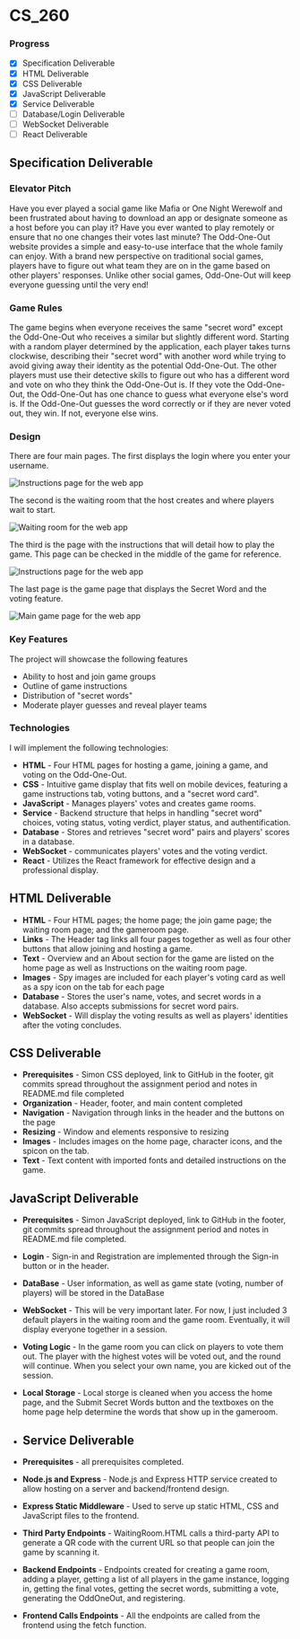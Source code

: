 # CS_260

### Progress
- [x] Specification Deliverable
- [x] HTML Deliverable
- [x] CSS Deliverable
- [x] JavaScript Deliverable
- [x] Service Deliverable
- [ ] Database/Login Deliverable
- [ ] WebSocket Deliverable
- [ ] React Deliverable

## Specification Deliverable

### **Elevator Pitch** 
Have you ever played a social game like Mafia or One Night Werewolf and been frustrated about having to download an app or designate someone as a host before you can play it? Have you ever wanted to play remotely or ensure that no one changes their votes last minute? The Odd-One-Out website provides a simple and easy-to-use interface that the whole family can enjoy. With a brand new perspective on traditional social games, players have to figure out what team they are on in the game based on other players' responses. Unlike other social games, Odd-One-Out will keep everyone guessing until the very end!

### **Game Rules**
The game begins when everyone receives the same "secret word" except the Odd-One-Out who receives a similar but slightly different word. Starting with a random player determined by the application, each player takes turns clockwise, describing their "secret word" with another word while trying to avoid giving away their identity as the potential Odd-One-Out. The other players must use their detective skills to figure out who has a different word and vote on who they think the Odd-One-Out is. If they vote the Odd-One-Out, the Odd-One-Out has one chance to guess what everyone else's word is. If the Odd-One-Out guesses the word correctly or if they are never voted out, they win. If not, everyone else wins. 

### **Design**
There are four main pages. The first displays the login where you enter your username.

  ![Instructions page for the web app](Heading.jpg)
  
  The second is the waiting room that the host creates and where players wait to start.
  
  ![Waiting room for the web app](2.jpg)
  
  The third is the page with the instructions that will detail how to play the game. This page can be checked in the middle of the game for reference.
  
  ![Instructions page for the web app](1.jpg)
  
  The last page is the game page that displays the Secret Word and the voting feature. 
  
  ![Main game page for the web app](3.jpg)

### **Key Features**
The project will showcase the following features
- Ability to host and join game groups
- Outline of game instructions
- Distribution of "secret words"
- Moderate player guesses and reveal player teams

### **Technologies**
I will implement the following technologies:
- **HTML** - Four HTML pages for hosting a game, joining a game, and voting on the Odd-One-Out.
- **CSS** - Intuitive game display that fits well on mobile devices, featuring a game instructions tab, voting buttons, and a "secret word card". 
- **JavaScript** - Manages players' votes and creates game rooms.
- **Service** - Backend structure that helps in handling "secret word" choices, voting status, voting verdict, player status, and authentification.
- **Database** - Stores and retrieves "secret word" pairs and players' scores in a database.
- **WebSocket** - communicates players' votes and the voting verdict. 
- **React** - Utilizes the React framework for effective design and a professional display.

## HTML Deliverable
- **HTML** - Four HTML pages; the home page; the join game page; the waiting room page; and the gameroom page.
- **Links** - The Header tag links all four pages together as well as four other buttons that allow joining and hosting a game.
- **Text** - Overview and an About section for the game are listed on the home page as well as Instructions on the waiting room page. 
- **Images** - Spy images are included for each player's voting card as well as a spy icon on the tab for each page
- **Database** - Stores the user's name, votes, and secret words in a database. Also accepts submissions for secret word pairs.
- **WebSocket** - Will display the voting results as well as players' identities after the voting concludes.

 ## CSS Deliverable
- **Prerequisites** - Simon CSS deployed, link to GitHub in the footer, git commits spread throughout the assignment period and notes in README.md file completed
- **Organization** - Header, footer, and main content completed
- **Navigation** - Navigation through links in the header and the buttons on the page
- **Resizing** - Window and elements responsive to resizing
- **Images** - Includes images on the home page, character icons, and the spicon on the tab. 
- **Text** - Text content with imported fonts and detailed instructions on the game. 

## JavaScript Deliverable
- **Prerequisites** - Simon JavaScript deployed, link to GitHub in the footer, git commits spread throughout the assignment period and notes in README.md file completed.
- **Login** - Sign-in and Registration are implemented through the Sign-in button or in the header.
- **DataBase** - User information, as well as game state (voting, number of players) will be stored in the DataBase
- **WebSocket** - This will be very important later. For now, I just included 3 default players in the waiting room and the game room. Eventually, it will display everyone together in a session. 
- **Voting Logic** - In the game room you can click on players to vote them out. The player with the highest votes will be voted out, and the round will continue. When you select your own name, you are kicked out of the session.  
- **Local Storage** - Local storge is cleaned when you access the home page, and the Submit Secret Words button and the textboxes on the home page help determine the words that show up in the gameroom.

- ## Service Deliverable
- **Prerequisites** - all prerequisites completed.
- **Node.js and Express** - Node.js and Express HTTP service created to allow hosting on a server and backend/frontend design.
- **Express Static Middleware** - Used to serve up static HTML, CSS and JavaScript files to the frontend.
- **Third Party Endpoints** - WaitingRoom.HTML calls a third-party API to generate a QR code with the current URL so that people can join the game by scanning it.
- **Backend Endpoints** - Endpoints created for creating a game room, adding a player, getting a list of all players in the game instance, logging in, getting the final votes, getting the secret words, submitting a vote, generating the OddOneOut, and registering.
- **Frontend Calls Endpoints** - All the endpoints are called from the frontend using the fetch function.

  
<!--

## Database Deliverable

## WebSocket Deliverable

## React Deliverable --!>


<!-- 
The game is called odd one out or something
everyone gets a word and one person gets a slightly different word (the odd one out). starting with one random player, everyone says a word that indirectly points to their shared word. after everyone says one word to show they have the same word, they guess on one person to eliminate who they think is the odd one out. if they guess correctly, the odd one out has one chance to guess the correct word. If they guess correctly, they win. if they guess incorrectly everyone else wins. if they guess someone who isnt the odd one out, then that last person is eliminated from the game. the odd one out does not know that they are the odd one out. 

--!>
